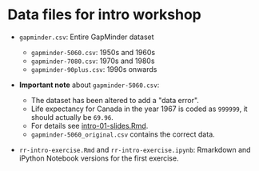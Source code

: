 # Data files for intro workshop

- `gapminder.csv`: Entire GapMinder dataset
    - `gapminder-5060.csv`: 1950s and 1960s
    - `gapminder-7080.csv`: 1970s and 1980s
    - `gapminder-90plus.csv`: 1990s onwards

- **Important note** about `gapminder-5060.csv`:
    - The dataset has been altered to add a "data error".
    - Life expectancy for Canada in the year 1967 is coded
    as `999999`, it should actually be `69.96`.
    - For details see [intro-01-slides.Rmd](https://github.com/Reproducible-Science-Curriculum/rr-intro/blob/master/intro-01-slides.Rmd).
    - `gapminder-5060_original.csv` contains the correct data.
- `rr-intro-exercise.Rmd` and `rr-intro-exercise.ipynb`: Rmarkdown and iPython Notebook versions for the first exercise.
